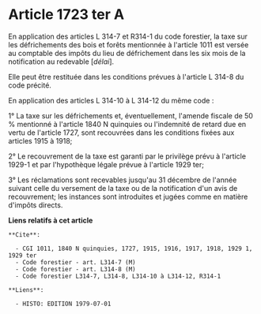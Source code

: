 # Article 1723 ter A

En application des articles L 314-7 et R314-1 du code forestier, la taxe sur les défrichements des bois et forêts mentionnée
à l'article 1011 est versée au comptable des impôts du lieu de défrichement dans les six mois de la notification au redevable
[*délai*].

Elle peut être restituée dans les conditions prévues à l'article L 314-8 du code précité.

En application des articles L 314-10 à L 314-12 du même code :

1° La taxe sur les défrichements et, éventuellement, l'amende fiscale de 50 % mentionné à l'article 1840 N quinquies ou
l'indemnité de retard due en vertu de l'article 1727, sont recouvrées dans les conditions fixées aux articles 1915 à 1918;

2° Le recouvrement de la taxe est garanti par le privilège prévu à l'article 1929-1 et par l'hypothèque légale prévue à
l'article 1929 ter;

3° Les réclamations sont recevables jusqu'au 31 décembre de l'année suivant celle du versement de la taxe ou de la
notification d'un avis de recouvrement; les instances sont introduites et jugées comme en matière d'impôts directs.

**Liens relatifs à cet article**

	**Cite**:

	  - CGI 1011, 1840 N quinquies, 1727, 1915, 1916, 1917, 1918, 1929 1, 1929 ter
	  - Code forestier - art. L314-7 (M)
	  - Code forestier - art. L314-8 (M)
	  - Code forestier L314-7, L314-8, L314-10 à L314-12, R314-1

	**Liens**:

	  - HISTO: EDITION 1979-07-01
